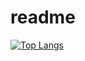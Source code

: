 # readme
[![Top Langs](https://github-readme-stats.vercel.app/api/top-langs/?username=yuvalmoryosef&layout=compact&langs_count=10&hide=JN)](https://github.com/anuraghazra/github-readme-stats)

